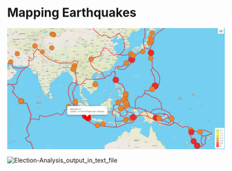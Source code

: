 # Mapping Earthquakes

![Major-Earthquakes](static/js/Major_earthquakes.png) 


![Election-Analysis_output_in_text_file](Resources/Election-Analysis_output_in_text_file.png)

